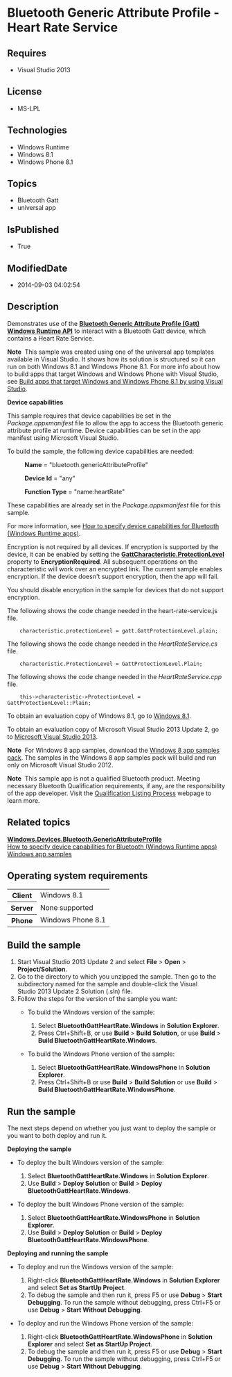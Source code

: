 # Bluetooth Generic Attribute Profile - Heart Rate Service
## Requires
* Visual Studio 2013
## License
* MS-LPL
## Technologies
* Windows Runtime
* Windows 8.1
* Windows Phone 8.1
## Topics
* Bluetooth Gatt
* universal app
## IsPublished
* True
## ModifiedDate
* 2014-09-03 04:02:54
## Description

<div id="mainSection">
<p>Demonstrates use of the <a href="http://msdn.microsoft.com/library/windows/apps/dn297685">
<b>Bluetooth Generic Attribute Profile (Gatt) Windows Runtime API</b></a> to interact with a Bluetooth Gatt device, which contains a Heart Rate Service.
</p>
<p class="note"><b>Note</b>&nbsp;&nbsp;This sample was created using one of the universal app templates available in Visual Studio. It shows how its solution is structured so it can run on both Windows&nbsp;8.1 and Windows Phone 8.1. For more info about how to build apps
 that target Windows and Windows Phone with Visual Studio, see <a href="http://msdn.microsoft.com/library/windows/apps/dn609832">
Build apps that target Windows and Windows Phone 8.1 by using Visual Studio</a>.</p>
<p><b>Device capabilities</b></p>
<p>This sample requires that device capabilities be set in the <i>Package.appxmanifest</i> file to allow the app to access the Bluetooth generic attribute profile at runtime. Device capabilities can be set in the app manifest using Microsoft Visual Studio.
</p>
<p>To build the sample, the following device capabilities are needed:</p>
<dl><dd>
<p><b>Name</b> = &quot;bluetooth.genericAttributeProfile&quot; </p>
<p><b>Device Id</b> = &quot;any&quot; </p>
<p><b>Function Type</b> = &quot;name:heartRate&quot; </p>
</dd></dl>
These capabilities are already set in the <i>Package.appxmanifest</i> file for this sample.
<p></p>
<p>For more information, see <a href="http://msdn.microsoft.com/library/windows/apps/dn263090">
How to specify device capabilities for Bluetooth (Windows Runtime apps)</a>.</p>
<p>Encryption is not required by all devices. If encryption is supported by the device, it can be enabled by setting the
<a href="http://msdn.microsoft.com/library/windows/apps/dn263747"><b>GattCharacteristic.ProtectionLevel</b></a> property to
<b>EncryptionRequired</b>. All subsequent operations on the characteristic will work over an encrypted link. The current sample enables encryption. If the device doesn't support encryption, then the app will fail.</p>
<p>You should disable encryption in the sample for devices that do not support encryption.
</p>
<p>The following shows the code change needed in the heart-rate-service.js file.</p>
<pre class="syntax"><code>    characteristic.protectionLevel = gatt.GattProtectionLevel.plain;
</code></pre>
<p>The following shows the code change needed in the <i>HeartRateService.cs</i> file.</p>
<pre class="syntax"><code>    characteristic.ProtectionLevel = GattProtectionLevel.Plain;
</code></pre>
<p>The following shows the code change needed in the <i>HeartRateService.cpp</i> file.</p>
<pre class="syntax"><code>    this-&gt;characteristic-&gt;ProtectionLevel = GattProtectionLevel::Plain;</code></pre>
<p>To obtain an evaluation copy of Windows&nbsp;8.1, go to <a href="http://go.microsoft.com/fwlink/p/?linkid=301696">
Windows&nbsp;8.1</a>.</p>
<p>To obtain an evaluation copy of Microsoft Visual Studio&nbsp;2013 Update&nbsp;2, go to <a href="http://go.microsoft.com/fwlink/p/?linkid=301697">
Microsoft Visual Studio&nbsp;2013</a>.</p>
<p></p>
<p class="note"><b>Note</b>&nbsp;&nbsp;For Windows&nbsp;8 app samples, download the <a href="http://go.microsoft.com/fwlink/p/?LinkId=301698">
Windows&nbsp;8 app samples pack</a>. The samples in the Windows&nbsp;8 app samples pack will build and run only on Microsoft Visual Studio&nbsp;2012.</p>
<p class="note"><b>Note</b>&nbsp;&nbsp;This sample app is not a qualified Bluetooth product. Meeting necessary Bluetooth Qualification requirements, if any, are the responsibility of the app developer. Visit the
<a href="http://go.microsoft.com/fwlink/p/?linkid=320531">Qualification Listing Process</a> webpage to learn more.</p>
<p></p>
<h2><a id="related_topics"></a>Related topics</h2>
<dl><dt><a href="http://msdn.microsoft.com/library/windows/apps/dn297685"><b>Windows.Devices.Bluetooth.GenericAttributeProfile</b></a>
</dt><dt><a href="http://msdn.microsoft.com/library/windows/apps/dn263090">How to specify device capabilities for Bluetooth (Windows Runtime apps)</a>
</dt><dt><a href="http://go.microsoft.com/fwlink/p/?LinkID=227694">Windows app samples</a>
</dt></dl>
<h2>Operating system requirements</h2>
<table>
<tbody>
<tr>
<th>Client</th>
<td><dt>Windows&nbsp;8.1 </dt></td>
</tr>
<tr>
<th>Server</th>
<td><dt>None supported </dt></td>
</tr>
<tr>
<th>Phone</th>
<td><dt>Windows Phone 8.1 </dt></td>
</tr>
</tbody>
</table>
<h2>Build the sample</h2>
<p></p>
<ol>
<li>Start Visual Studio&nbsp;2013 Update&nbsp;2 and select <b>File</b> &gt; <b>Open</b> &gt;
<b>Project/Solution</b>. </li><li>Go to the directory to which you unzipped the sample. Then go to the subdirectory named for the sample and double-click the Visual Studio&nbsp;2013 Update&nbsp;2 Solution (.sln) file.
</li><li>Follow the steps for the version of the sample you want:
<ul>
<li>
<p>To build the Windows version of the sample:</p>
<ol>
<li>Select <b>BluetoothGattHeartRate.Windows</b> in <b>Solution Explorer</b>. </li><li>Press Ctrl&#43;Shift&#43;B, or use <b>Build</b> &gt; <b>Build Solution</b>, or use <b>
Build</b> &gt; <b>Build BluetoothGattHeartRate.Windows</b>. </li></ol>
</li><li>
<p>To build the Windows Phone version of the sample:</p>
<ol>
<li>Select <b>BluetoothGattHeartRate.WindowsPhone</b> in <b>Solution Explorer</b>.
</li><li>Press Ctrl&#43;Shift&#43;B or use <b>Build</b> &gt; <b>Build Solution</b> or use <b>Build</b> &gt;
<b>Build BluetoothGattHeartRate.WindowsPhone</b>. </li></ol>
</li></ul>
</li></ol>
<p></p>
<h2>Run the sample</h2>
<p>The next steps depend on whether you just want to deploy the sample or you want to both deploy and run it.</p>
<p><b>Deploying the sample</b></p>
<ul>
<li>
<p>To deploy the built Windows version of the sample:</p>
<ol>
<li>Select <b>BluetoothGattHeartRate.Windows</b> in <b>Solution Explorer</b>. </li><li>Use <b>Build</b> &gt; <b>Deploy Solution</b> or <b>Build</b> &gt; <b>Deploy BluetoothGattHeartRate.Windows</b>.
</li></ol>
</li><li>
<p>To deploy the built Windows Phone version of the sample:</p>
<ol>
<li>Select <b>BluetoothGattHeartRate.WindowsPhone</b> in <b>Solution Explorer</b>.
</li><li>Use <b>Build</b> &gt; <b>Deploy Solution</b> or <b>Build</b> &gt; <b>Deploy BluetoothGattHeartRate.WindowsPhone</b>.
</li></ol>
</li></ul>
<p><b>Deploying and running the sample</b></p>
<ul>
<li>
<p>To deploy and run the Windows version of the sample:</p>
<ol>
<li>Right-click <b>BluetoothGattHeartRate.Windows</b> in <b>Solution Explorer</b> and select
<b>Set as StartUp Project</b>. </li><li>To debug the sample and then run it, press F5 or use <b>Debug</b> &gt; <b>Start Debugging</b>. To run the sample without debugging, press Ctrl&#43;F5 or use
<b>Debug</b> &gt; <b>Start Without Debugging</b>. </li></ol>
</li><li>
<p>To deploy and run the Windows Phone version of the sample:</p>
<ol>
<li>Right-click <b>BluetoothGattHeartRate.WindowsPhone</b> in <b>Solution Explorer</b> and select
<b>Set as StartUp Project</b>. </li><li>To debug the sample and then run it, press F5 or use <b>Debug</b> &gt; <b>Start Debugging</b>. To run the sample without debugging, press Ctrl&#43;F5 or use
<b>Debug</b> &gt; <b>Start Without Debugging</b>. </li></ol>
</li></ul>
</div>
